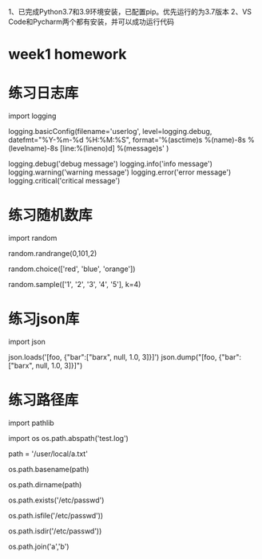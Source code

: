 1、已完成Python3.7和3.9环境安装，已配置pip。优先运行的为3.7版本
2、VS Code和Pycharm两个都有安装，并可以成功运行代码


# week1 homework

# 练习日志库
import logging

logging.basicConfig(filename='userlog',
                    level=logging.debug,
                    datefmt="%Y-%m-%d %H:%M:%S",
                    format='%(asctime)s %(name)-8s %(levelname)-8s [line:%(lineno)d] %(message)s'
                    )

logging.debug('debug message')
logging.info('info message')
logging.warning('warning message')
logging.error('error message')
logging.critical('critical message')

# 练习随机数库
import random

random.randrange(0,101,2)

random.choice(['red', 'blue', 'orange'])

random.sample(['1', '2', '3', '4', '5'], k=4)

# 练习json库
import json

json.loads('[foo, {"bar":["barx", null, 1.0, 3]}]')
json.dump("[foo, {"bar":["barx", null, 1.0, 3]}]")

# 练习路径库
import pathlib

import os
os.path.abspath('test.log')

path = '/user/local/a.txt'

os.path.basename(path)

os.path.dirname(path)

os.path.exists('/etc/passwd')

os.path.isfile('/etc/passwd'))

os.path.isdir('/etc/passwd'))

os.path.join('a','b')



